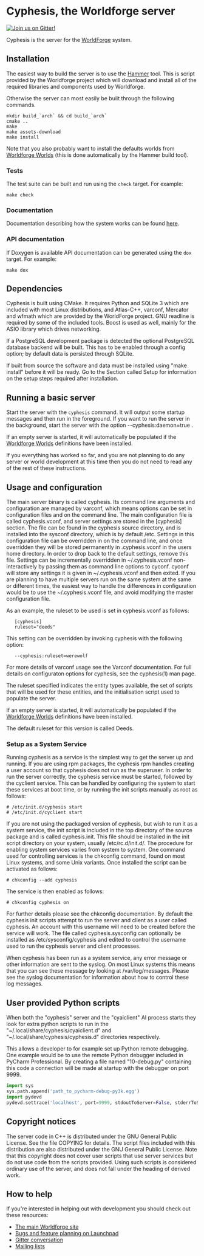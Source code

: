 # Cyphesis, the Worldforge server

[![Join us on Gitter!](https://badges.gitter.im/Worldforge.svg)](https://gitter.im/Worldforge/Lobby)

Cyphesis is the server for the [WorldForge](http://worldforge.org/ "The main Worldforge site") system.

## Installation

The easiest way to build the server is to use the [Hammer](http://wiki.worldforge.org/wiki/Hammer_Script "The Hammer script") tool.
This is script provided by the Worldforge project which will download and install all of the required libraries and 
components used by Worldforge.

Otherwise the server can most easily be built through the following commands.
```
mkdir build_`arch` && cd build_`arch`
cmake ..
make
make assets-download
make install
```

Note that you also probably want to install the defaults worlds from 
[Worldforge Worlds](https://github.com/worldforge/worlds) (this is done automatically by the
Hammer build tool).

### Tests

The test suite can be built and run using the ```check``` target. For example:

```
make check
```

### Documentation

Documentation describing how the system works can be found [here](docs/dox/index.md).

### API documentation

If Doxygen is available API documentation can be generated using the ```dox``` target. For example:

```
make dox
```

## Dependencies

Cyphesis is built using CMake. 
It requires Python and SQLite 3 which are included with most Linux
distributions, and Atlas-C++, varconf, Mercator and wfmath 
which are provided by the WorldForge project. GNU readline is required by
some of the included tools.
Boost is used as well, mainly for the ASIO library which drives networking.

If a PostgreSQL development package is detected the optional PostgreSQL
database backend will be built. This has to be enabled through a config option;
by default data is persisted through SQLite.

If built from source the software and data must be installed using "make
install" before it will be ready. Go to the Section called Setup for
information on the setup steps required after installation.


## Running a basic server

Start the server with the ```cyphesis``` command. It will output some startup
messages and then run in the foreground. If you want to run the server in
the background, start the server with the option --cyphesis:daemon=true .

If an empty server is started, it will automatically be populated if the 
[Worldforge Worlds](https://github.com/worldforge/worlds) definitions have 
been installed.  

If you everything has worked so far, and you are not planning to do any
server or world development at this time then you do not need to read any
of the rest of these instructions.

## Usage and configuration

The main server binary is called cyphesis. Its command line arguments and
configuration are managed by varconf, which means options can be set in
configuration files and on the command line. The main configuration file
is called cyphesis.vconf, and server settings are stored in the [cyphesis]
section. The file can be found in the cyphesis source directory, and is
installed into the sysconf directory, which is by default /etc. Settings
in this configuration file can be overridden in on the command line, and
once overridden they will be stored permanently in .cyphesis.vconf in the
users home directory. In order to drop back to the default settings,
remove this file. Settings can be incrementally overridden in
~/.cyphesis.vconf non-interactively by passing them as command line
options to cyconf. cyconf will store any settings it is given in
~/.cyphesis.vconf and then exited. If you are planning to have multiple
servers run on the same system at the same or different times, the easiest
way to handle the differences in configuration would be to use the
~/.cyphesis.vconf file, and avoid modifying the master configuration file.

As an example, the ruleset to be used is set in cyphesis.vconf as follows:
```
   [cyphesis]
   ruleset="deeds"
```
This setting can be overridden by invoking cyphesis with the following
option:
```
   --cyphesis:ruleset=werewolf
```
For more details of varconf usage see the Varconf documentation. For full
details on configuraton options for cyphesis, see the cyphesis(1) man
page.

The ruleset specified indicates the entity types available, the set of
scripts that will be used for these entities, and the initialisation
script used to populate the server.

If an empty server is started, it will automatically be populated if the 
[Worldforge Worlds](https://github.com/worldforge/worlds) definitions have 
been installed.

The default ruleset for this version is called Deeds.

### Setup as a System Service

Running cyphesis as a service is the simplest way to get the server up and
running. If you are using rpm packages, the cyphesis rpm handles creating
a user account so that cyphesis does not run as the superuser. In order to
run the server correctly, the cyphesis service must be started, followed
by the cyclient service. This can be handled by configuring the system to
start these services at boot time, or by running the init scripts manually
as root as follows:

```
# /etc/init.d/cyphesis start
# /etc/init.d/cyclient start
```

If you are not using the packaged version of cyphesis, but wish to run it
as a system service, the init script is included in the top directory of
the source package and is called cyphesis.init. 
This file should be installed in the init script directory on your
system, usually /etc/rc.d/init.d/. The procedure for enabling system
services varies from system to system. One command used for controlling
services is the chkconfig command, found on most Linux systems, and some
Unix variants. Once installed the script can be activated as follows:

```
# chkconfig --add cyphesis
```

The service is then enabled as follows:

```
# chkconfig cyphesis on
```

For further details please see the chkconfig documentation. By default the
cyphesis init scripts attempt to run the server and client as a user
called cyphesis. An account with this username will need to be created
before the service will work. The file called cyphesis.sysconfig can
optionally be installed as /etc/sysconfig/cyphesis and edited to control
the username used to run the cyphesis server and client processes.

When cyphesis has been run as a system service, any error message or other
information are sent to the syslog. On most Linux systems this means that
you can see these message by looking at /var/log/messages. Please see the
syslog documentation for information about how to control these log
messages.

## User provided Python scripts

When both the "cyphesis" server and the "cyaiclient" AI process starts they look
for extra python scripts to run in the "~/.local/share/cyphesis/cyaiclient.d"
and "~/.local/share/cyphesis/cyphesis.d" directories respectively.

This allows a developer to for example set up Python remote debugging.
One example would be to use the remote Python debugger included in PyCharm
Professional. By creating a file named "10-debug.py" containing this code
a connection will be made at startup with the debugger on port 9999.
```python
import sys
sys.path.append('path_to_pycharm-debug-py3k.egg')
import pydevd
pydevd.settrace('localhost', port=9999, stdoutToServer=False, stderrToServer=False, suspend=False)
```

## Copyright notices

The server code in C++ is distributed under the GNU General Public
License. See the file COPYING for details. The script files included with
this distribution are also distributed under the GNU General Public
License. Note that this copyright does not cover user scripts that use
server services but do not use code from the scripts provided. Using such
scripts is considered ordinary use of the server, and does not fall under
the heading of derived work.

## How to help

If you're interested in helping out with development you should check out these resources:

* [The main Worldforge site](http://worldforge.org/ "The main Worldforge site")
* [Bugs and feature planning on Launchpad](https://launchpad.net/cyphesis "Cyphesis Launchpad entry")
* [Gitter conversation](https://gitter.im/Worldforge/Lobby "Gitter conversation")
* [Mailing lists](http://mail.worldforge.org/lists/listinfo/ "Mailing lists")
